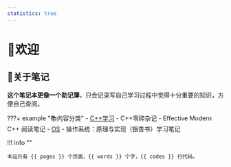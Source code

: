 ```yaml
---
statistics: true
---
```


# 👋欢迎

## 📒关于笔记

**这个笔记本更像一个助记簿**，只会记录写自己学习过程中觉得十分重要的知识，方便自己查阅。


???+ example "📚内容分类"
    - [C++学习](cpp/index.md)
          - C++零碎杂记
          - Effective Modern C++ 阅读笔记
    - [OS](os/index.md)
          - 操作系统：原理与实现（银杏书）学习笔记


!!! info ""

    本站共有 {{ pages }} 个页面，{{ words }} 个字，{{ codes }} 行代码。